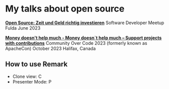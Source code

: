 # My talks about open source

**[Open Source: Zeit und Geld richtig investieren](/index_de.html)** Software Developer Meetup Fulda June 2023

**[Money doesn't help much - Money doesn`t help much – Support projects with contributions](/communityovercode.html)** Community Over Code 2023 (formerly known as ApacheCon) October 2023 Halifax, Canada


## How to use Remark

* Clone view: C
* Presenter Mode: P
